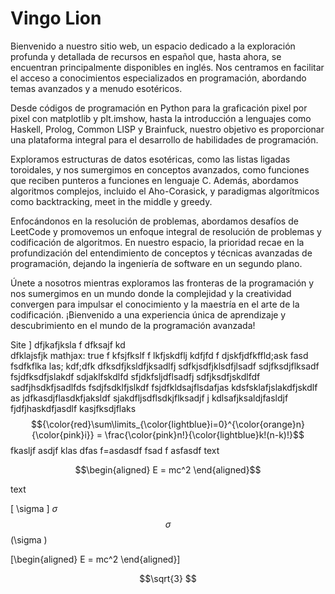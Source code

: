 # Vingo Lion 

Bienvenido a nuestro sitio web, un espacio dedicado a la exploración profunda y detallada de recursos en español que, hasta ahora, se encuentran principalmente disponibles en inglés. Nos centramos en facilitar el acceso a conocimientos especializados en programación, abordando temas avanzados y a menudo esotéricos.

Desde códigos de programación en Python para la graficación pixel por pixel con matplotlib y plt.imshow, hasta la introducción a lenguajes como Haskell, Prolog, Common LISP y Brainfuck, nuestro objetivo es proporcionar una plataforma integral para el desarrollo de habilidades de programación.

Exploramos estructuras de datos esotéricas, como las listas ligadas toroidales, y nos sumergimos en conceptos avanzados, como funciones que reciben punteros a funciones en lenguaje C. Además, abordamos algoritmos complejos, incluido el Aho-Corasick, y paradigmas algorítmicos como backtracking, meet in the middle y greedy.

Enfocándonos en la resolución de problemas, abordamos desafíos de LeetCode y promovemos un enfoque integral de resolución de problemas y codificación de algoritmos. En nuestro espacio, la prioridad recae en la profundización del entendimiento de conceptos y técnicas avanzadas de programación, dejando la ingeniería de software en un segundo plano.

Únete a nosotros mientras exploramos las fronteras de la programación y nos sumergimos en un mundo donde la complejidad y la creatividad convergen para impulsar el conocimiento y la maestría en el arte de la codificación. ¡Bienvenido a una experiencia única de aprendizaje y descubrimiento en el mundo de la programación avanzada!


 Site
 ] dfjkafjksla f
  dfksajf kd  
   dfklajsfjk
mathjax: true
         f kfsjfkslf
         f lkfjskdflj kdfjfd
         f djskfjdfkffld;ask fasd \
         fsdfkflka las; kdf;dfk
         dfksdfjksldfjksadlfj
         sdfkjsdfjklsdfjlsadf
         sdjfksdjflksadf
         fsjdfksdfjslakdf sdjaklfskdlfd
         sfjdkfsljdflsadfj
         sdfjksdfjskdlfdf
         sadfjhsdkfjsadlfds
         fsdjfsdklfjslkdf
         fsjdfkldsajflsdafjas
          kdsfsklafjslakdfjskdlf
          as jdfkasdjflasdkfjaksldf
          sjakdfljsdflsdkjflksadjf
          j kdlsafjksaldjfasldjf
         fjdfjhaskdfjasdlf
         kasjfksdjflaks
         $${\color{red}\sum\limits_{\color{lightblue}i=0}^{\color{orange}n} {\color{pink}i}} = \frac{\color{pink}n!}{\color{lightblue}k!(n-k)!}$$
         fkasljf 
        asdjf klas
         dfas f=asdasdf
         fsad
         f
         asfasdf
text

$$\begin{aligned}
E = mc^2
\end{aligned}$$

text


         
\[
\sigma
\]
$\sigma$
$$\sigma$$
\(\sigma \)

\[\begin{aligned}
E = mc^2
\end{aligned}\]
```math
\sqrt{3}


```

 
